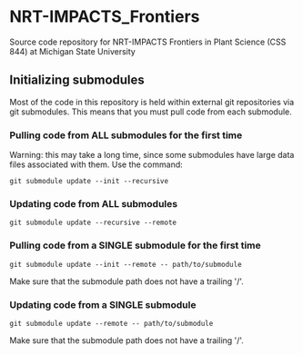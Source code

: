 # NRT-IMPACTS_Frontiers
Source code repository for NRT-IMPACTS Frontiers in Plant Science (CSS 844) at Michigan State University

## Initializing submodules
Most of the code in this repository is held within external git repositories via git submodules. This means that you must pull code from each submodule.

### Pulling code from ALL submodules for the first time
Warning: this may take a long time, since some submodules have large data files associated with them. Use the command:
```
git submodule update --init --recursive
```

### Updating code from ALL submodules
```
git submodule update --recursive --remote
```

### Pulling code from a SINGLE submodule for the first time
```
git submodule update --init --remote -- path/to/submodule
```
Make sure that the submodule path does not have a trailing '/'.

### Updating code from a SINGLE submodule
```
git submodule update --remote -- path/to/submodule
```
Make sure that the submodule path does not have a trailing '/'.

